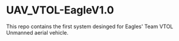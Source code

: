 # UAV_VTOL-EagleV1.0
This repo contains the first system desinged for Eagles' Team VTOL Unmanned aerial vehicle.
